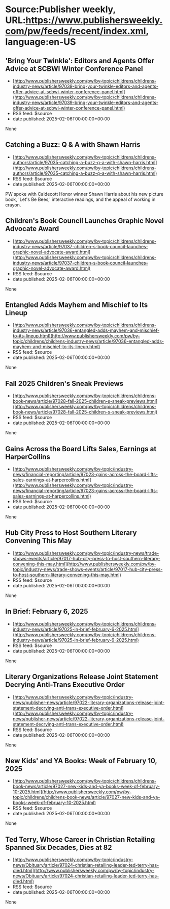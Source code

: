 # Source:Publisher weekly, URL:https://www.publishersweekly.com/pw/feeds/recent/index.xml, language:en-US

## 'Bring Your Twinkle': Editors and Agents Offer Advice at SCBWI Winter Conference Panel
 - [http://www.publishersweekly.com/pw/by-topic/childrens/childrens-industry-news/article/97039-bring-your-twinkle-editors-and-agents-offer-advice-at-scbwi-winter-conference-panel.html](http://www.publishersweekly.com/pw/by-topic/childrens/childrens-industry-news/article/97039-bring-your-twinkle-editors-and-agents-offer-advice-at-scbwi-winter-conference-panel.html)
 - RSS feed: $source
 - date published: 2025-02-06T00:00:00+00:00

None

## Catching a Buzz: Q & A with Shawn Harris
 - [http://www.publishersweekly.com/pw/by-topic/childrens/childrens-authors/article/97035-catching-a-buzz-q-a-with-shawn-harris.html](http://www.publishersweekly.com/pw/by-topic/childrens/childrens-authors/article/97035-catching-a-buzz-q-a-with-shawn-harris.html)
 - RSS feed: $source
 - date published: 2025-02-06T00:00:00+00:00

PW spoke with Caldecott Honor winner Shawn Harris about his new picture book, 'Let's Be Bees,' interactive readings, and the appeal of working in crayon.

## Children's Book Council Launches Graphic Novel Advocate Award
 - [http://www.publishersweekly.com/pw/by-topic/childrens/childrens-industry-news/article/97037-children-s-book-council-launches-graphic-novel-advocate-award.html](http://www.publishersweekly.com/pw/by-topic/childrens/childrens-industry-news/article/97037-children-s-book-council-launches-graphic-novel-advocate-award.html)
 - RSS feed: $source
 - date published: 2025-02-06T00:00:00+00:00

None

## Entangled Adds Mayhem and Mischief to Its Lineup
 - [http://www.publishersweekly.com/pw/by-topic/childrens/childrens-industry-news/article/97036-entangled-adds-mayhem-and-mischief-to-its-lineup.html](http://www.publishersweekly.com/pw/by-topic/childrens/childrens-industry-news/article/97036-entangled-adds-mayhem-and-mischief-to-its-lineup.html)
 - RSS feed: $source
 - date published: 2025-02-06T00:00:00+00:00

None

## Fall 2025 Children's Sneak Previews
 - [http://www.publishersweekly.com/pw/by-topic/childrens/childrens-book-news/article/97028-fall-2025-children-s-sneak-previews.html](http://www.publishersweekly.com/pw/by-topic/childrens/childrens-book-news/article/97028-fall-2025-children-s-sneak-previews.html)
 - RSS feed: $source
 - date published: 2025-02-06T00:00:00+00:00

None

## Gains Across the Board Lifts Sales, Earnings at HarperCollins
 - [http://www.publishersweekly.com/pw/by-topic/industry-news/financial-reporting/article/97023-gains-across-the-board-lifts-sales-earnings-at-harpercollins.html](http://www.publishersweekly.com/pw/by-topic/industry-news/financial-reporting/article/97023-gains-across-the-board-lifts-sales-earnings-at-harpercollins.html)
 - RSS feed: $source
 - date published: 2025-02-06T00:00:00+00:00

None

## Hub City Press to Host Southern Literary Convening This May
 - [http://www.publishersweekly.com/pw/by-topic/industry-news/trade-shows-events/article/97017-hub-city-press-to-host-southern-literary-convening-this-may.html](http://www.publishersweekly.com/pw/by-topic/industry-news/trade-shows-events/article/97017-hub-city-press-to-host-southern-literary-convening-this-may.html)
 - RSS feed: $source
 - date published: 2025-02-06T00:00:00+00:00

None

## In Brief: February 6, 2025
 - [http://www.publishersweekly.com/pw/by-topic/childrens/childrens-industry-news/article/97025-in-brief-february-6-2025.html](http://www.publishersweekly.com/pw/by-topic/childrens/childrens-industry-news/article/97025-in-brief-february-6-2025.html)
 - RSS feed: $source
 - date published: 2025-02-06T00:00:00+00:00

None

## Literary Organizations Release Joint Statement Decrying Anti-Trans Executive Order
 - [http://www.publishersweekly.com/pw/by-topic/industry-news/publisher-news/article/97022-literary-organizations-release-joint-statement-decrying-anti-trans-executive-order.html](http://www.publishersweekly.com/pw/by-topic/industry-news/publisher-news/article/97022-literary-organizations-release-joint-statement-decrying-anti-trans-executive-order.html)
 - RSS feed: $source
 - date published: 2025-02-06T00:00:00+00:00

None

## New Kids' and YA Books: Week of February 10, 2025
 - [http://www.publishersweekly.com/pw/by-topic/childrens/childrens-book-news/article/97027-new-kids-and-ya-books-week-of-february-10-2025.html](http://www.publishersweekly.com/pw/by-topic/childrens/childrens-book-news/article/97027-new-kids-and-ya-books-week-of-february-10-2025.html)
 - RSS feed: $source
 - date published: 2025-02-06T00:00:00+00:00

None

## Ted Terry, Whose Career in Christian Retailing Spanned Six Decades, Dies at 82
 - [http://www.publishersweekly.com/pw/by-topic/industry-news/Obituary/article/97024-christian-retailing-leader-ted-terry-has-died.html](http://www.publishersweekly.com/pw/by-topic/industry-news/Obituary/article/97024-christian-retailing-leader-ted-terry-has-died.html)
 - RSS feed: $source
 - date published: 2025-02-06T00:00:00+00:00

None

